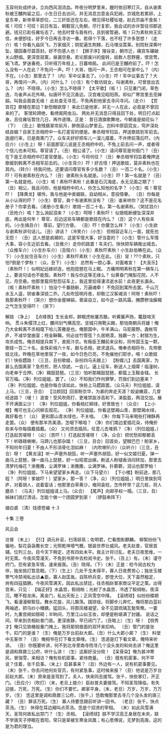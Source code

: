 <!-- { "loadSidebar": true } -->
玉容何处成终诀，立向西风泪流血。昨夜分明梦里来，醒时依旧寒灯灭。自从谢素秋被王黼拘留之后，小生日日去访问，并无消息岂意金兵犯阙，京城危若累卵，上皇东幸，新帝草草卽位，二三奸臣还在左右，眼见得社稷坵墟，赵氏宗庙不食矣！咳！可叹！可叹！前日有旨，朝觐官儿免朝，尽行复职，我会试的亦许暂往邻郡逃避。钱兄已赴任雍坵去了。他去时曾与我有约，且到彼暂避。咳！只为素秋尙无实信，未便卽往，好歹今日再去寻访一番。若得个下落，也不枉了许多思想！（走介）咳！你看九庙灰飞，万家烟灭；铜驼遍生荆棘，石马埋没蒿莱。别院秋深黄叶坠，寝园春尽碧苔封。好不伤感人也！
【狮子序】陵谷变，朝市迁，痛宫车碾破关山野烟。更深宫寂寞，昼漏空悬。若论那废兴的旋转，祇敎人怨野鹿，恨宫莺，妬飞鸢。梦迷春苑，只听得万年枝上，日暮啼鹃。
此间已是王黼府前了。吓！怎么没有一人在此？不免问一声。吓！大哥，借问一声，王丞相可在家中么？（内）不在。（小生）那里去了？（内）军中议事去了。（小生）吓！军中议事去了？大哥，再借问一声。（内）问什么？（小生）有个敎坊妓女，叫谢素秋，可曾放出去么？（内）不晓得。（小生）怎么不晓得？
【太平歌】〔咳！〕只见重门闭，草色连，鸟雀声从花外啭。似唐环不见沉香远，汉宫难见昭阳燕。却似广寒宫里去觅婵娟，叫我会面杳无缘！
此处杳无寻觅，不免再到他家去寻问寻问。（走介）
【赏宫花】歌楼在那边？新愁眼欲穿！
来此已是他家，并无一人在此，必竟是不曾回来的了。
客馆轮蹄绝，看绣阁网虫沿。
两处并无消息只得且回下处，明日打点起身。且往雍坵暂住几日，再作道理。正是：
昔日酒旗歌舞地，今朝谁是拗花仙？（下）
（丑上）歌残翡翠帘前月，醉倒巫山梦里云。岂料中原窈窕女，穹庐深处结良姻？自家王丞相府中一名打差官的便是。奉丞相爷钧旨，押送歌妓到军前去。迤逦行来，已是南熏门了。众车夫好好把车儿一溜儿摆着，不许搀前落后吓。（内应介）（小生上）呀！前面那官儿说是王丞相府中的，不免上前去问一声，或者得个信儿也未可知。尊官请了。（丑）相公请了。（小生）请问尊官是何衙门？（丑）在下是王丞相府中打差官便是。（小生）今将何往？（丑）奉丞相爷钧旨着俺押送歌姬到斡离不丞相军前去的。（小生背介）吓！好古怪！押送歌妓，莫非素秋也在其内。（转介）待我问他。还要请问尊官有多少名数？（丑）一百二十名。（小生）吓！可有谢素秋在内么？（丑）谢素秋头名就是。（小生）吓！第一名就是？（丑）第一名就是他。（小生）咳！素秋吓素秋！此番是石沉海底，永无见面之期了！（丑）相公，我且问你，他是相府中的人，你怎么知他的名字？（小生）咳！尊官吓！
【降黄龙】堪怜，我与他是中表姻联，自幼相从，意投情眷。
（丑）你每是从小认得的吓？（小生）尊官，眞个有谢素秋没有？（丑）谁来哄你？这不是花名册子？你拿去看。（递册小生看介）歌妓一百二十名，第一名谢素秋。（哭拭泪介）（丑抢介）咳！怎么淌起泪来？（小生）呵呀！素秋吓！
似银瓶断绠坠深深井底，再出是何年！
尊官，后边这些车辆都是歌妓在内么？（丑）这个人有些呆的。（小生揖丑介）
尊前，望行方便。
（丑）吓！你要怎么样？（小生）小生欲与谢素秋讲句话儿。（丑）讲话？（冷笑介）（小生）
但相容近车儿一面，就死也无怨！
（丑）这人想是疯顚的，这是军情大事，好当耍的？（小生）管什么军情大事，容小生近前去看。（丑推介）走你的路罢！车夫们，快快把车辆推出城去。（众推车介）（小生扑车介）（丑阻介）（小生）素秋吓素秋！小生赵伯畴在此。（众下）（小生扯住丑车介）（小生）素秋吓素秋！小生在此。（丑）冐！??个素秋，只怕?倒是个梦秋！（众，丑下）（小生）
总然有一腔心事，对面难宣！
【大圣乐】〔素秋吓！〕似明妃远嫁祁连，他抱琵琶在马上眠。
方纔明明素秋在第一辆车儿上，要说句话也不能彀。素秋吓！我与你这等无缘么？
似黄昏门掩梨花院，人不见，月空悬。他那里载将愁怨征车上，我这里拾得凄凉逝水前！此夜更长漏永。〔咳！素秋吓素秋！〕怕没个千番肠断，万遍魂牵！
不免回到寓所去罢。千山万水玉人遥，铜雀春深锁二乔。几处吹笳明月夜，却敎江汉客魂消！阿呀！素秋吓！我那素秋吓！（哭介）想你金屋婵娟，膏粱自立，如今这一路风霜，腌臜秽浊臊羯之气怎生受得吓！（哭下）
 
解妓
（净上）
【点绛唇】生长金邦，醉眠虎帐屠苏酿。听觱篥声扬，鼍鼓喧天响。
贯斗朱缨顶上红，腰间剑气横高空。坚城只用靴尖踢，那怕南朝兵将雄！俺乃大金斡离不丞相麾下哈儿答撒是也。俺那国中，牛羊满山，马驼蔽野。毳帐穹庐，不减华堂曲室；袵金靺鞨，何必丝竹管弦？久居朔漠，独霸一方；射猎为生，攻杀成性。俺丞相提兵南下，直抵汴京。有叛臣王黼前来议和，将传国玉玺一颗，歌妓一百二十名，金珠彩缎六十车，献与丞相，欲求退兵。俺奉丞相将令，先带歌妓北往。昨晚在草地里宿了一夜，如今日色已亮，不免催他们耶步。嘚！众歌妓们！快些趱路！（三旦，丑扮歌姬，杂扮四马夫跟上）
【粉蝶儿】去国离家，为甚么去国离家？急煎煎，把人惊諕。一会儿，逼上征车，断送人上烟霄！临潼树，向老单于佥押。（净）羯鼓琵琶。（三旦）怕听那羯鼓琵琶，都载上玉鞍金辖。
长官万福。（净）列位姐姐，罢了。（众）不知我们作何罪孼，罚我们到边塞来？（净）列位姐姐，也是你每合该如此，快些上马趱路罢。（众马夫）列位姐姐，请上马。（三旦，丑合）
【泣颜回】回首盼京华，为甚的奔走天涯？姣姿嫩蕋，几曾经途路？〔嗳！〕波查！受风吹雨打，更难禁跋涉高和下。涕盈盈，两泪交加。展不开满面尘沙！
（净）列位姐姐，你看桃红柳绿，好景致也！（众合）
【上小楼】俺可也无心问柳去观花。
（净）列位姐姐，你看这壁厢山青，那壁厢水绿，眞好看也！（众）
更和那山青水绿也，不关咱。
（净）你每下马来喝些打辣酥再走罢。（众）
便有那羊羔美酒，怎咽下喉咱？
（净）你们南边爱插花朶，待俺折些来与你每插戴插戴。（众）
又何须去插凤，任意儿去堆鸦？（净）〔列位姐姐，〕打迭起苦嗟呀！（众）〔苦吓！〕打迭起苦嗟呀！（净，众合）把忧愁抑郁都丢下！听碌碌喇喇，马蹄儿也那杂踏！（三旦，丑合）回首处，望眼巴巴！盼家乡，不知何年归夏！不由人不形消骨化泪如麻！
（内吹喇叭介）（众听介）（三旦，丑合）呀！
【黄龙滚】听一声塞外胡笳，听一声塞外胡笳，好一似文姬归夏。弹一曲马上琵琶，弹一曲马上琵琶，好一似昭君出嫁。断送人粉褪香消闷转加，那里去清梦托梅花？淅撒撒，尘满罗袜；淅撒撒，尘满罗袜。扑簌簌，泪沾也那罗帕！
（净）列位姐姐，下马来望望家乡再走。（众下马望介）
【下小楼】盼前途，那几程？〔阿呀！爹娘吓！〕望家乡，那一答？（净，众）〔列位姐姐，〕明日里挨到穹庐，对着胡人，说着蛮话；他那里白草黄沙，难同衾枕，怎传杯斝？这几桩，将人磨杀！
（马夫）列位姐姐请上马。（众合）
【尾声】向邮亭权一榻。（三旦，丑）姊妹们挑灯清话，怎能个做一个团圆梦到家！
（锣鼓串阵下）
 

缀白裘 〔清〕钱德苍编 十.3
 
十集 
三卷
 
风云会
 
访普
（末上）
【引】调元补衮，扫荡妖氛；佐明君，伫看图影麒麟。
柳絮纷纷飞徧地，梨花袅袅撒长空；光照乾坤增气概，银装世界壮威风。老夫赵普，官居首辅，位列三台。目今天下稍定，还有四处未平。我主计将讨乱，老夫日夜思维，一时无策。今夜风雪漫天，不免到书房中去检阅书史。张千。（丑上）有。（末）谨守府门。恐有紧急军情，速来报我。（丑）晓得。（下）（末）正是：检今阅古权为伴，独坐挑灯暂息眠。（下）（生上）几处干戈未得平，寡人日夜费劳心；独坐玉楼寒气冷禁闱私出访▲臣。寡人赵匡胤，自陈桥兵变，卽登大位，天下虽然粗定，尙有四寇猖獗。今夜风雪满天，因此私出禁廷，往丞相赵普家商议平定之策。出得宫来，只见：
【端正好】水晶宫，鲛绡帐；光射了水晶宫，冷透了鲛绡帐。夜深沉，睡不稳龙床。离金门，私出天街上；正风雪空中降。
【滚绣球】似纷纷蝶翅飞，看漫漫柳絮狂。舞水花旋，风儿飘荡。践琼瑶，将脚步儿奔忙。俺将那白蓝衫两袖遮，把乌纱小帽搪。猛回头，将那凤楼凝望，全不见碧琉璃瓦甃鸳鸯。一霎时，九重宫阙如银砌；半晌间，万里江山似玉妆，却便是粉塡满了封疆。
说话之间，早来到丞相赵普门首。更深夜静，早已闭门了。（丑暗上）（生）呀！
【倘秀才】俺只见铁桶般重门掩上。我将那铜兽面的双环来扣响。
（丑）管门的是张千。扣门的是谁？（生）俺是万岁台前赵大郞。（丑）什么大郞小郞？（生）
料堂中无客伴？
（丑）俺相爷在灯下看文章哩。（生）
恁道是灯下看文章，俺特来听讲。
（丑）你旣要听讲，何不到北寺里南寺院寻几个没头发的和尙去讲？俺这里是调和鼎鼐三公府，听什么讲！（生）这厮好没分晓！
【呆骨朶】俺为甚冲寒风，冒瑞雪，来相访？俺有些机密事，紧待商量。
（丑）旣有机密事，何不早说？住着，张千启事。（末上）启甚事来？（丑）外边有一人，说有机密事要见。（末）张千，你去问他何处官员，有何紧急事，这时候来报？（丑）他说是万岁台前赵大郞。（末）原来是圣驾到了。夫人，快来同去接驾。张千，快些掌灯，开正门。（丑应介）（吹打）（末，老旦上接介）臣赵普夫妻接驾。不知圣驾降临，有失迎接，万死，万死。（生）你们不要忙。卿家平身。（末，老旦）万岁，万岁，万万岁。（生）
恁这里是调和鼎鼐三公府，〔张千，〕恁敎俺那里去寻几个没头发的唐三藏？
（丑）罪该万死。（生）
寡人待要恁跟前听讲一回书。
（老旦）张千，快点茶汤。（生）
休得在耳边厢叫点茶汤。恁是个招贤的宰相。
（末）如此风雪满天，圣驾何故私出禁门？（生）丞相。
【滚绣球】朕不学汉高王身居在未央，朕不学唐天子停眠在晋阳，常只是翠被生寒金凤凰；有心思傅说，无梦到高唐。这的是为君的理当。
